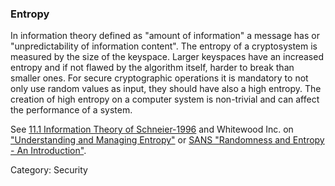 ### Entropy

In information theory defined as "amount of information" a message has or
"unpredictability of information content". The entropy of a cryptosystem is
measured by the size of the keyspace. Larger keyspaces have an increased
entropy and if not flawed by the algorithm itself, harder to break than smaller
ones.
For secure cryptographic operations it is mandatory to not only use random
values as input, they should have also a high entropy. The creation of high
entropy on a computer system is non-trivial and can affect the performance of a
system.

See [11.1 Information Theory of Schneier-1996](#ref-schneier-1996) and Whitewood Inc. on ["Understanding and Managing Entropy"](https://www.blackhat.com/docs/us-15/materials/us-15-Potter-Understanding-And-Managing-Entropy-Usage-wp.pdf) or [SANS "Randomness and Entropy - An Introduction"](https://www.sans.org/reading-room/whitepapers/vpns/randomness-entropy-introduction-874).

Category: Security


